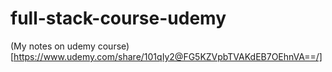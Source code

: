 # full-stack-course-udemy
(My notes on udemy course)
[https://www.udemy.com/share/101qIy2@FG5KZVpbTVAKdEB7OEhnVA==/]

